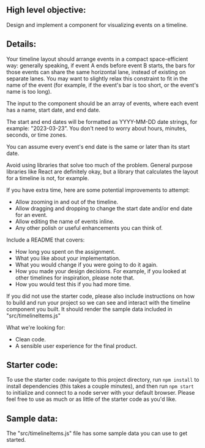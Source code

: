 ## High level objective:

Design and implement a component for visualizing events on a timeline.

## Details:

Your timeline layout should arrange events in a compact space-efficient way: generally speaking, if event A ends before event B starts, the bars for those events can share the same horizontal lane, instead of existing on separate lanes. You may want to slightly relax this constraint to fit in the name of the event (for example, if the event's bar is too short, or the event's name is too long).

The input to the component should be an array of events, where each event has a name, start date, and end date.

The start and end dates will be formatted as YYYY-MM-DD date strings, for example: "2023-03-23”. You don't need to worry about hours, minutes, seconds, or time zones.

You can assume every event's end date is the same or later than its start date.

Avoid using libraries that solve too much of the problem. General purpose libraries like React are definitely okay, but a library that calculates the layout for a timeline is not, for example.

If you have extra time, here are some potential improvements to attempt:

- Allow zooming in and out of the timeline.
- Allow dragging and dropping to change the start date and/or end date for an event.
- Allow editing the name of events inline.
- Any other polish or useful enhancements you can think of.

Include a README that covers:

- How long you spent on the assignment.
- What you like about your implementation.
- What you would change if you were going to do it again.
- How you made your design decisions. For example, if you looked at other timelines for inspiration, please note that.
- How you would test this if you had more time.

If you did not use the starter code, please also include instructions on how to build and run your project so we can see and interact with the timeline component you built. It should render the sample data included in "src/timelineItems.js"

What we're looking for:

- Clean code.
- A sensible user experience for the final product.

## Starter code:

To use the starter code: navigate to this project directory, run `npm install` to install dependencies (this takes a couple minutes), and then run `npm start` to initialize and connect to a node server with your default browser. Please feel free to use as much or as little of the starter code as you'd like.

## Sample data:

The "src/timelineItems.js" file has some sample data you can use to get started.
